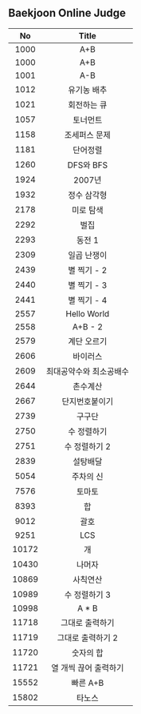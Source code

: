 ## Baekjoon Online Judge

|  No | Title |
|:---:|:---:|
|  1000  | A+B |
|  1000  | A+B | 
|  1001  | A-B |
|  1012  | 유기농 배추 |  
|  1021  | 회전하는 큐 |
|  1057  | 토너먼트 |
|  1158  | 조세퍼스 문제 |  
|  1181  | 단어정렬 |  
|  1260  | DFS와 BFS |  
|  1924  | 2007년 |  
|  1932  | 정수 삼각형 |
|  2178  | 미로 탐색 |  
|  2292  | 벌집 |  
|  2293  | 동전 1 |
|  2309  | 일곱 난쟁이 |  
|  2439  | 별 찍기 - 2 |  
|  2440  | 별 찍기 - 3 |  
|  2441  | 별 찍기 - 4 |
|  2557  | Hello World |  
|  2558  | A+B - 2 |
|  2579  | 계단 오르기 |
|  2606  | 바이러스 |
|  2609  | 최대공약수와 최소공배수 |
|  2644  | 촌수계산 |
|  2667  | 단지번호붙이기 |  
|  2739  | 구구단 |  
|  2750  | 수 정렬하기 |  
|  2751  | 수 정렬하기 2 |
|  2839  | 설탕배달 |  
|  5054  | 주차의 신 |  
|  7576  | 토마토 |  
|  8393  | 합 |  
|  9012  | 괄호 |  
|  9251  | LCS |
|  10172 | 개 |  
|  10430 | 나머자 |  
|  10869 | 사칙연산 |  
|  10989 | 수 정렬하기 3 |  
|  10998 | A * B |  
|  11718 | 그대로 출력하기 |  
|  11719 | 그대로 출력하기 2 |  
|  11720 | 숫자의 합 |  
|  11721 | 열 개씩 끊어 출력하기 |  
|  15552 | 빠른 A+B |  
|  15802 | 타노스 |  